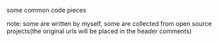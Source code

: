 some common code pieces

note: some are written by myself, some are collected from open source projects(the original urls will be placed in the header comments)
